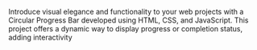 Introduce visual elegance and functionality to your web projects with a Circular Progress Bar developed using HTML, CSS, and JavaScript. This project offers a dynamic way to display progress or completion
 status, adding interactivity
